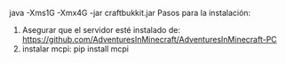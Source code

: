java -Xms1G -Xmx4G -jar craftbukkit.jar 
Pasos para la instalación:

1. Asegurar que el servidor esté instalado de: https://github.com/AdventuresInMinecraft/AdventuresInMinecraft-PC
2. instalar mcpi: pip install mcpi
